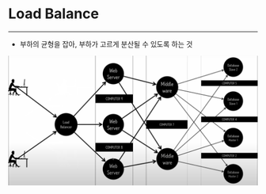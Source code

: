 # Load Balance

---

- 부하의 균형을 잡아, 부하가 고르게 분산될 수 있도록 하는 것

![Untitled](Load%20Balance%209682f09409204f09b07e9c20f6a002b0/Untitled.png)